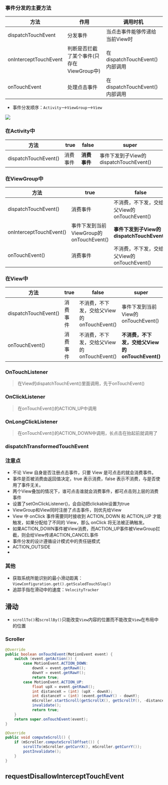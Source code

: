 ### 事件分发的主要方法
方法 | 作用 | 调用时机
--- | --- | ---
dispatchTouchEvent | 分发事件 | 当点击事件能够传递给当前View时
onInterceptTouchEvent | 判断是否拦截了某个事件(只存在ViewGroup中) | 在dispatchTouchEvent()内部调用
onTouchEvent | 处理点击事件 | 在dispatchTouchEvent()内部调用

* 事件分发顺序：`Activity`-->`ViewGroup`-->`View`

![](https://raw.githubusercontent.com/gxd523/PictureBed/master/touch_event.png)

### 在Activity中
方法 | true | false | super
--- | --- | --- | ---
dispatchTouchEvent() | 消费事件 | **消费事件** | 事件下发到子View的dispatchTouchEvent() 

### 在ViewGroup中
方法 | true | false | super
--- | --- | --- | ---
dispatchTouchEvent() | 消费事件 | 不消费，不下发，交给父View的onTouchEvent() | 事件下发到当前ViewGroup的onInterceptTouchEvent()
onInterceptTouchEvent() | 事件下发到当前ViewGroup的onTouchEvent() | **事件下发到子View的dispatchTouchEvent()** | 事件下发到子View的dispatchTouchEvent() 
onTouchEvent() | 消费事件 | 不消费，不下发，交给父View的onTouchEvent() | **不消费，不下发，交给父View的onTouchEvent()**

### 在View中
方法 | true | false | super
--- | --- | --- | ---
dispatchTouchEvent() | 消费事件 | 不消费，不下发，交给父View的onTouchEvent() | 事件下发到当前View的onTouchEvent() 
onTouchEvent() | 消费事件 | 不消费，不下发，交给父View的onTouchEvent() | **不消费，不下发，交给父View的onTouchEvent()**

### OnTouchListener
> 在View的dispatchTouchEvent()里面调用，先于onTouchEvent()

### OnClickListener
> 在onTouchEvent()的ACTION_UP中调用

### OnLongClickListener
> 在onTouchEvent()的ACTION_DOWN中调用，长点击在抬起前就调用了

### dispatchTransformedTouchEvent

### 注意点
* 不论 View 自身是否注册点击事件，只要 View 是可点击的就会消费事件。
* 事件是否被消费由返回值决定，true 表示消费，false 表示不消费，与是否使用了事件无关。
* 两个View叠加的情况下，谁可点击谁就会消费事件，都可点击则上层的消费事件
* 设置了setOnClickListener()，会自动把clickable设置为true
* ViewGroup和View同时注册了点击事件，则优先给View
* View 中 onClick 事件需要同时接收到 ACTION_DOWN 和 ACTION_UP 才能触发，如果分配给了不同的 View，那么 onClick 将无法被正确触发。
* 如果ACTION_DOWN事件被View消费，而ACTION_UP事件被ViewGroup拦截，则会给View传递ACTION_CANCEL事件
* 事件分发的设计遵循设计模式中的责任链模式
* ACTION_OUTSIDE
* 

### 其他
* 获取系统所能识别的最小滑动距离：`ViewConfiguration.get().getScaledTouchSlop()`
* 追踪手指在滑动中的速度：`VelocityTracker`

## 滑动
* `scrollTo()`和`scrollBy()`只能改变`View`内容的位置而不能改变`View`在布局中的位置

### Scroller
```java
@Override
public boolean onTouchEvent(MotionEvent event) {
    switch (event.getAction()) {
        case MotionEvent.ACTION_DOWN:
            downX = event.getRawX();
            downY = event.getRawY();
            return true;
        case MotionEvent.ACTION_UP:
            float upX = event.getRawX();
            int distanceX = (int) (upX - downX);
            int distanceY = (int) (event.getRawY() - downY);
            mScroller.startScroll(getScrollX(), getScrollY(), -distanceX, -distanceY, 500);
            invalidate();
            return true;
    }
    return super.onTouchEvent(event);
}

@Override
public void computeScroll() {
    if (mScroller.computeScrollOffset()) {
        scrollTo(mScroller.getCurrX(), mScroller.getCurrY());
        postInvalidate();
    }
}
```

## requestDisallowInterceptTouchEvent